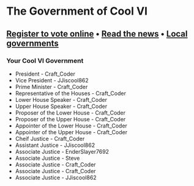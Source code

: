 # The Government of Cool VI
## [Register to vote online](https://vote.coolvi.net)  •  [Read the news](news.coolvi.net/local)  •  [Local governments](local.coolvi.net)
### Your Cool VI Government

* President - Craft_Coder
* Vice President - JJiscool862
* Prime Minister - Craft_Coder
* Representative of the Houses - Craft_Coder
* Lower House Speaker - Craft_Coder
* Upper House Speaker - Craft_Coder
* Proposer of the Lower House - Craft_Coder
* Proposer of the Upper House - Craft_Coder
* Appointer of the Lower House - Craft_Coder
* Appointer of the Upper House - Craft_Coder
* Cheif Justice - Craft_Coder
* Assistant Justice - JJiscool862
* Associate Justice - EnderSlayer7692
* Associate Justice - Steve
* Associate Justice - Craft_Coder
* Associate Justice - Craft_Coder
* Associate Justice - JJiscool862
